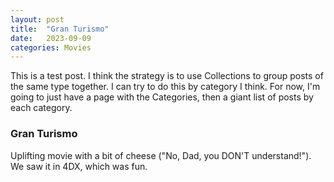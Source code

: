 ```yaml
---
layout: post
title:  "Gran Turismo"
date:   2023-09-09
categories: Movies
---
```

This is a test post. I think the strategy is to use Collections to group posts of the same type together. I can try to do this by category I think. For now, I'm going to just have a page with the Categories, then a giant list of posts by each category.

### Gran Turismo
Uplifting movie with a bit of cheese ("No, Dad, you DON'T understand!"). We saw it in 4DX, which was fun.
